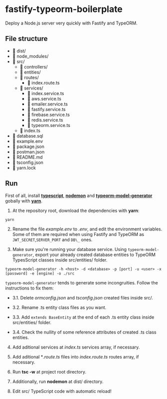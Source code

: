 # fastify-typeorm-boilerplate

Deploy a Node.js server very quickly with Fastify and TypeORM.

## File structure

- :file_folder: dist/
- :file_folder: node_modules/
- :open_file_folder: src/
  - :file_folder: controllers/
  - :file_folder: entities/
  - :open_file_folder: routes/
    - :page_facing_up: index.route.ts
  - :open_file_folder: services/
    - :page_facing_up: index.service.ts
    - :page_facing_up: aws.service.ts
    - :page_facing_up: emailer.service.ts
    - :page_facing_up: fastify.service.ts
    - :page_facing_up: firebase.service.ts
    - :page_facing_up: redis.service.ts
    - :page_facing_up: typeorm.service.ts
  - :page_facing_up: index.ts 
- :page_facing_up: database.sql
- :page_facing_up: example.env 
- :page_facing_up: package.json
- :page_facing_up: postman.json
- :page_facing_up: README.md
- :page_facing_up: tsconfig.json
- :page_facing_up: yarn.lock

## Run

First of all, install [**typescript**](https://www.npmjs.com/package/typescript), [**nodemon**](https://www.npmjs.com/package/nodemon) and [**typeorm-model-generator**](https://www.npmjs.com/package/typeorm-model-generator) gobally with [**yarn**](https://yarnpkg.com/lang/en/).

1. At the repository root, download the dependencies with **yarn**:
```
yarn
```
2. Rename the file *example.env* to *.env*, and edit the environment variables. Some of them are required when using Fastify and TypeORM  as ```JWT_SECRET```,```SERVER_PORT``` and ```DB\_``` ones.

3. Make sure you're running your database service. Using ```typeorm-model-generator```, export your already created database entities to TypeORM TypesScript classes inside src/entities/ folder.

```
typeorm-model-generator -h <host> -d <database> -p [port] -u <user> -x [password] -e [engine] -o ./src
```

```typeorm-model-generator``` tends to generate some incongruities. Follow the instructions to fix them:

+ 3.1. Delete *ormconfig.json* and *tsconfig.json* created files inside src/.

+ 3.2. Rename .ts entity class files as you want.

+ 3.3. Add ```extends BaseEntity``` at the end of each .ts entity class inside src/entities/ folder.

+ 3.4. Check the nullity of some reference attributes of created .ts class entities.

4. Add aditional services at *index.ts* services array, if necessary.

5. Add aditional **.route.ts* files into *index.route.ts* routes array, if necessary.

6. Run **tsc -w** at project root directory.

7. Additionally, run **nodemon** at dist/ directory.

8. Edit src/ TypeScript code with automatic reload!
